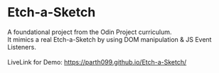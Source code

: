 # Etch-a-Sketch
A foundational project from the Odin Project curriculum. </br>
It mimics a real Etch-a-Sketch by using DOM manipulation & JS Event Listeners. </br>
</br>
LiveLink for Demo: https://parth099.github.io/Etch-a-Sketch/ 
